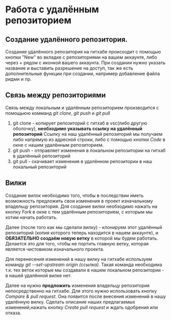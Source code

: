 # Работа с удалённым репозиторием

## Создание удалённого репозитория.
Создание удалённого репозитория на гитхабе происходит с помощью кнопки "New" во вкладке с репозиториями на вашем аккаунте, либо через + рядом с иконкой вашего аккаунта. При создании нужно указать название и выставить разрешение на доступ, так же есть дополнительные функции при создании, например добавление файла ридми и пр.

## Связь между репозиториями
Связь между локальным и удалённым репозиторием производится с помощьюю комманд *git clone*, *git push* и *git pull*
1) git clone - копирует репозиторий с гитхаб в vsc(либо другую оболочку), **необходимо указывать ссылку на удалённый репозиторий**
Ссылку на наш удалённый репозиторий мы получаем либо напрямую из адресной строки, либо с помощью кнопки *Code* в окне с нашим удалённым репозиторием.
2) git push - отправляет изменения в локальном репозитории на гитхаб в удалённый репозиторий
3) git pull - скачивает изменения в удалённом репозитории в наш локальный репозиторий

## Вилки
Создание вилок необходимо того, чтобы в последствии иметь возможность предложить свои изменения в проект изначальному владельцу репозитория.
Для создание вилки необходимо нажать на кнопку *Fork* в окне с тем удалённым репозиторием, с которым мы хотим начать работать.

Далее (после того как мы сделали вилку) - клонируем этот удалённый репозиторий (копия которого теперь находится в нашем аккаунте), и **ОБЯЗАТЕЛЬНО создаём новую ветку** в которой мы будем работать. Делается это для того, чтобы не портить главную ветку, которая является чистовиком изначального проекта.

Для перенесения изменений в нашу вилку на гитхабе используем команду *git --set-upstream origin (ссылка)*. Такая команда необходима т.к. тех веток которые мы создавали в нашем локальном репозитории - в нашей удалённой вилке нет.

Далее на нужно **предложить** изменения владельцу репозитория непосредственно на гитхабе. Для этого нужно использовать кнопку *Compare & pull request*. Она появится после внесения изменений в нашу удалённую вилку. Сделать описание наших предлагаемых изменений,нажать кнопку *Create pull request* и ждать одобрения или отказа.